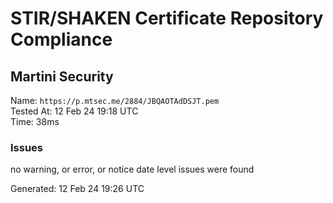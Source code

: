 # STIR/SHAKEN Certificate Repository Compliance

## Martini Security

Name: `https://p.mtsec.me/2884/JBQAOTAdDSJT.pem`\
Tested At: 12 Feb 24 19:18 UTC\
Time: 38ms

### Issues

no warning, or error, or notice date level issues were found

Generated: 12 Feb 24 19:26 UTC